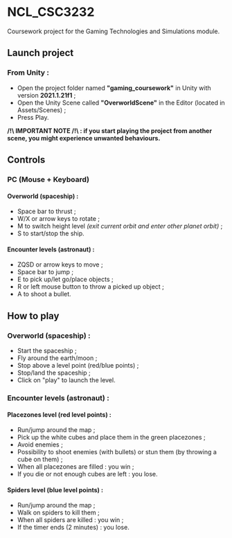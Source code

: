 # NCL_CSC3232

Coursework project for the Gaming Technologies and Simulations module.

## Launch project
### From Unity :
- Open the project folder named **"gaming_coursework"** in Unity with version **2021.1.21f1** ;
- Open the Unity Scene called **"OverworldScene"** in the Editor (located in Assets/Scenes) ;
- Press Play.

**/!\ IMPORTANT NOTE /!\ : if you start playing the project from another scene, you might experience unwanted behaviours.**

## Controls

### PC (Mouse + Keyboard)
#### Overworld (spaceship) :
-   Space bar to thrust ;
-   W/X or arrow keys to rotate ;
-   M to switch height level *(exit current orbit and enter other planet orbit)* ;
-   S to start/stop the ship.

#### Encounter levels (astronaut) :
-   ZQSD or arrow keys to move ;
-   Space bar to jump ;
-   E to pick up/let go/place objects ;
-   R or left mouse button to throw a picked up object ;
-   A to shoot a bullet.

## How to play
### Overworld (spaceship) :
- Start the spaceship ;
- Fly around the earth/moon ;
- Stop above a level point (red/blue points) ;
- Stop/land the spaceship ;
- Click on "play" to launch the level.

### Encounter levels (astronaut) :

#### Placezones level (red level points) :
- Run/jump around the map ;
- Pick up the white cubes and place them in the green placezones ;
- Avoid enemies ;
- Possibility to shoot enemies (with bullets) or stun them (by throwing a cube on them) ;
- When all placezones are filled : you win ;
- If you die or not enough cubes are left : you lose.

#### Spiders level (blue level points) :
- Run/jump around the map ;
- Walk on spiders to kill them ;
- When all spiders are killed : you win ;
- If the timer ends (2 minutes) : you lose.